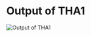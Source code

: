 # Output of THA1
![Output of THA1](https://github.com/Tech-Seekers/Saksham-Garg/edit/main/THA1/THA1.png)
